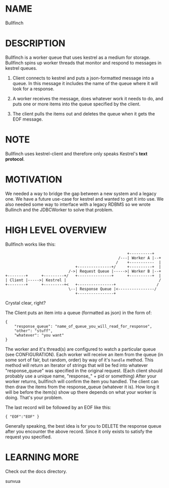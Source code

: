 # NAME

Bullfinch

# DESCRIPTION

Bullfinch is a worker queue that uses kestrel as a medium for storage.
Bullfinch spins up worker threads that monitor and respond to messages in
kestrel queues.

1. Client connects to kestrel and puts a json-formatted message into a queue.
In this message it includes the name of the queue where it will look for a
response.

2. A worker receives the message, does whatever work it needs to do, and
puts one or more items into the queue specified by the client.

3. The client pulls the items out and deletes the queue when it gets the EOF
message.

# NOTE

Bullfinch uses kestrel-client and therefore only speaks Kestrel's
**text protocol**.

# MOTIVATION

We needed a way to bridge the gap between a new system and a legacy one. We
have a future use-case for kestrel and wanted to get it into use.  We also
needed some way to interface with a legacy RDBMS so we wrote Bullinch and the
JDBCWorker to solve that problem.

# HIGH LEVEL OVERVIEW #

Bullfinch works like this:

                                                          +----------+
                                                      /---| Worker A |--+
                                                     /    +-----------  |
                                   +---------------+/     +----------+  |
                                /->| Request Queue |----->| Worker B |--+
    +--------+      +---------+/   +---------------+      +----------+  |
    | Client |----->| Kestrel |                                         /
    +--------+      +---------+<   +----------------+                  /
                                \--| Response Queue |<----------------/
                                   +----------------+

Crystal clear, right?

The Client puts an item into a queue (formatted as json) in the form of:

    {
        "response_queue": "name_of_queue_you_will_read_for_response",
        "other": "stuff",
        "whatever": "you want"
    }

The worker and it's thread(s) are configured to watch a particular queue (see
CONFIGURATION).  Each worker will receive an item from the queue (in some sort
of fair, but random, order) by way of it's `handle` method.  This method will
return an Iterator of strings that will be fed into whatever "response_queue"
was specified in the original request. (Each client should probably use a
unique name, "response_" + pid or something) After your worker returns,
bullfinch will confirm the item you handled.  The client can then draw the
items from the response_queue (whatever it is).  How long it will be before
the item(s) show up there depends on what your worker is doing.  That's your
problem. 

The last record will be followed by an EOF like this:

    { "EOF":"EOF" }

Generally speaking, the best idea is for you to DELETE the response queue
after you encounter the above record.  Since it only exists to satisfy the
request you specified.

# LEARNING MORE #

Check out the docs directory.

sunvua
